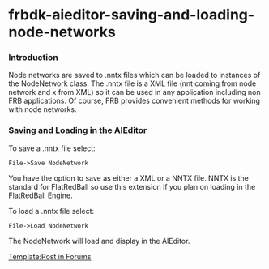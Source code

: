 # frbdk-aieditor-saving-and-loading-node-networks

### Introduction

Node networks are saved to .nntx files which can be loaded to instances of the NodeNetwork class. The .nntx file is a XML file (nnt coming from node network and x from XML) so it can be used in any application including non FRB applications. Of course, FRB provides convenient methods for working with node networks.

### Saving and Loading in the AIEditor

To save a .nntx file select:

```
File->Save NodeNetwork
```

You have the option to save as either a XML or a NNTX file. NNTX is the standard for FlatRedBall so use this extension if you plan on loading in the FlatRedBall Engine.

To load a .nntx file select:

```
File->Load NodeNetwork
```

The NodeNetwork will load and display in the AIEditor.

[Template:Post in Forums](../../../frb/docs/index.php)
